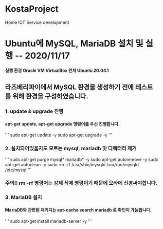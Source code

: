 # KostaProject
Home IOT Service development

# Ubuntu에 MySQL, MariaDB 설치 및 실행 -- 2020/11/17

#### 실행 환경 Oracle VM VirtualBox 런처 Ubuntu 20.04.1

## 라즈베리파이에서 MySQL 환경을 생성하기 전에 테스트를 위해 환경을 구성하였습니다.

### 1. update & upgrade 진행
#### apt-get update, apt-get upgrade 명령어를 우선 진행합니다.
'''
  sudo apt-get update -y
  sudo apt-get upgrade -y
'''
### 2. 설치되어있을지도 모르는 mysql, mariadb 및 디렉터리 제거
'''
  sudo apt-get purge mysql* mariadb* -y
  sudo apt-get autoremove -y
  sudo apt-get autoclean -y
  sudo rm -rf /usr/sbin/mysqld /var/run/mysqld /etc/mysql
'''
### 주의!! rm -rf 명령어는 강제 삭제 명령이기 때문에 오타에 신경써야합니다.

### 3. MariaDB 설치
#### MariaDB와 관련된 패키지는 apt-cache search mariadb 로 확인이 가능합니다.
'''
  sudo apt-get install mariadb-server -y
'''
